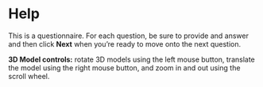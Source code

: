 # Help

This is a questionnaire. For each question, be sure to provide and answer and then click **Next** when you’re ready to move onto the next question.

**3D Model controls:** rotate 3D models using the left mouse button, translate the model using the right mouse button, and zoom in and out using the scroll wheel.